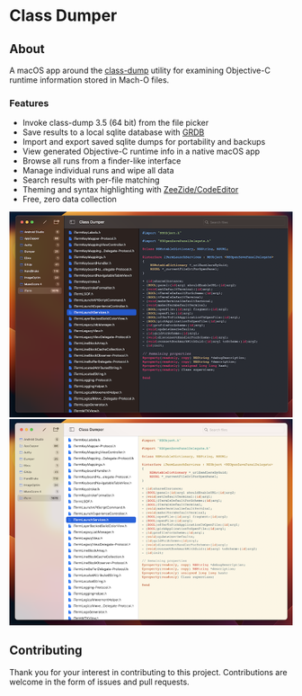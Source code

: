# Class Dumper

## About

A macOS app around the [class-dump][1] utility for examining Objective-C runtime information stored in Mach-O files.

### Features

- Invoke class-dump 3.5 (64 bit) from the file picker
- Save results to a local sqlite database with [GRDB][2]
- Import and export saved sqlite dumps for portability and backups
- View generated Objective-C runtime info in a native macOS app
- Browse all runs from a finder-like interface
- Manage individual runs and wipe all data
- Search results with per-file matching
- Theming and syntax highlighting with [ZeeZide/CodeEditor][3]
- Free, zero data collection

![dark theme screenshot of class dumper][image-1]
![light theme screenshot of class dumper][image-2]

## Contributing

Thank you for your interest in contributing to this project. Contributions are welcome in the form of issues and pull requests.

[1]: http://stevenygard.com/projects/class-dump/
[2]: https://github.com/groue/GRDB.swift
[3]: https://github.com/ZeeZide/CodeEditor
[image-1]: ./screenshots/app-dark.png
[image-2]: ./screenshots/app-light.png
